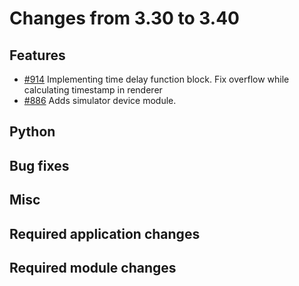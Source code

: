 # Changes from 3.30 to 3.40

## Features

- [#914](https://github.com/openDAQ/openDAQ/pull/914) Implementing time delay function block. Fix overflow while calculating timestamp in renderer
- [#886](https://github.com/openDAQ/openDAQ/pull/886) Adds simulator device module.

## Python

## Bug fixes

## Misc

## Required application changes

## Required module changes
